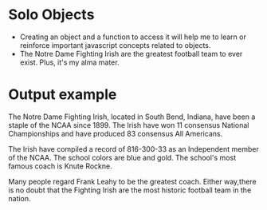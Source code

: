 # Solo Objects
- Creating an object and a function to access it will help me to learn or reinforce important javascript concepts related to objects.
- The Notre Dame Fighting Irish are the greatest football team to ever exist.  Plus, it's my alma mater.

# Output example
The Notre Dame Fighting Irish, located in South Bend, Indiana, have been a staple of the NCAA since 1899. The Irish have won 11 consensus National Championships and have produced 83 consensus All Americans.

The Irish have compiled a record of 816-300-33 as an Independent member of the NCAA. The school colors are blue and gold. The school's most famous coach is Knute Rockne.

Many people regard Frank Leahy to be the greatest coach. Either way,there is no doubt that the Fighting Irish are the most historic football team in the nation.
